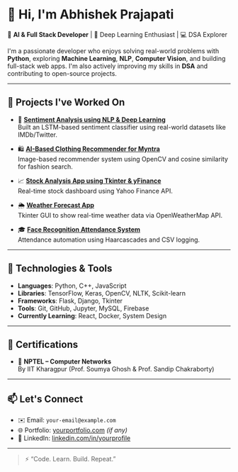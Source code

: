 # 👋 Hi, I'm Abhishek Prajapati

🚀 **AI & Full Stack Developer** | 🤖 Deep Learning Enthusiast | 💻 DSA Explorer

I'm a passionate developer who enjoys solving real-world problems with **Python**, exploring **Machine Learning**, **NLP**, **Computer Vision**, and building full-stack web apps. I'm also actively improving my skills in **DSA** and contributing to open-source projects.

---

## 💼 Projects I've Worked On

- 🧠 **[Sentiment Analysis using NLP & Deep Learning](#)**  
  Built an LSTM-based sentiment classifier using real-world datasets like IMDb/Twitter.

- 🛍️ **[AI-Based Clothing Recommender for Myntra](#)**  
  Image-based recommender system using OpenCV and cosine similarity for fashion search.

- 📈 **[Stock Analysis App using Tkinter & yFinance](#)**  
  Real-time stock dashboard using Yahoo Finance API.

- 🌦️ **[Weather Forecast App](#)**  
  Tkinter GUI to show real-time weather data via OpenWeatherMap API.

- 🎓 **[Face Recognition Attendance System](#)**  
  Attendance automation using Haarcascades and CSV logging.

---

## 🔧 Technologies & Tools

- **Languages**: Python, C++, JavaScript  
- **Libraries**: TensorFlow, Keras, OpenCV, NLTK, Scikit-learn  
- **Frameworks**: Flask, Django, Tkinter  
- **Tools**: Git, GitHub, Jupyter, MySQL, Firebase  
- **Currently Learning**: React, Docker, System Design

---

## 📜 Certifications

- 🏅 **NPTEL – Computer Networks**  
  By IIT Kharagpur (Prof. Soumya Ghosh & Prof. Sandip Chakraborty)

---

## 📫 Let's Connect

- ✉️ Email: `your-email@example.com`  
- 🌐 Portfolio: [yourportfolio.com](https://yourportfolio.com) *(if any)*  
- 🔗 LinkedIn: [linkedin.com/in/yourprofile](https://linkedin.com/in/yourprofile)

---

> ⚡ “Code. Learn. Build. Repeat.”

